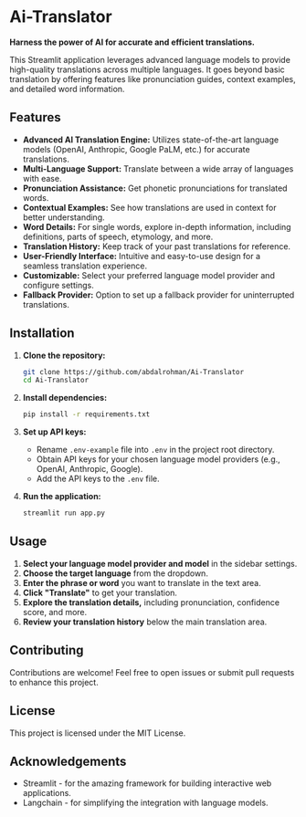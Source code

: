 # Ai-Translator

**Harness the power of AI for accurate and efficient translations.**

This Streamlit application leverages advanced language models to provide high-quality translations across multiple languages. It goes beyond basic translation by offering features like pronunciation guides, context examples, and detailed word information.

## Features

* **Advanced AI Translation Engine:** Utilizes state-of-the-art language models (OpenAI, Anthropic, Google PaLM, etc.) for accurate translations.
* **Multi-Language Support:** Translate between a wide array of languages with ease.
* **Pronunciation Assistance:** Get phonetic pronunciations for translated words.
* **Contextual Examples:** See how translations are used in context for better understanding.
* **Word Details:**  For single words, explore in-depth information, including definitions, parts of speech, etymology, and more.
* **Translation History:** Keep track of your past translations for reference.
* **User-Friendly Interface:**  Intuitive and easy-to-use design for a seamless translation experience.
* **Customizable:** Select your preferred language model provider and configure settings.
* **Fallback Provider:**  Option to set up a fallback provider for uninterrupted translations.


## Installation

1. **Clone the repository:**

   ```bash
   git clone https://github.com/abdalrohman/Ai-Translator
   cd Ai-Translator
   ```

2. **Install dependencies:**

   ```bash
   pip install -r requirements.txt
   ```

3. **Set up API keys:**

   * Rename `.env-example` file into `.env` in the project root directory.
   * Obtain API keys for your chosen language model providers (e.g., OpenAI, Anthropic, Google).
   * Add the API keys to the `.env` file.

4. **Run the application:**

   ```bash
   streamlit run app.py
   ```


## Usage

1. **Select your language model provider and model** in the sidebar settings.
2. **Choose the target language** from the dropdown.
3. **Enter the phrase or word** you want to translate in the text area.
4. **Click "Translate"** to get your translation.
5. **Explore the translation details,** including pronunciation, confidence score, and more.
6. **Review your translation history** below the main translation area.

## Contributing

Contributions are welcome! Feel free to open issues or submit pull requests to enhance this project.

## License

This project is licensed under the MIT License.

## Acknowledgements

* Streamlit - for the amazing framework for building interactive web applications.
* Langchain - for simplifying the integration with language models.
